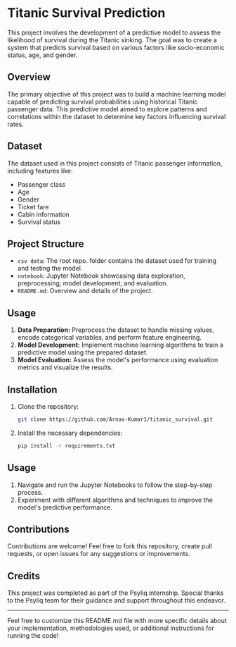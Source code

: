 # Titanic Survival Prediction

This project involves the development of a predictive model to assess the likelihood of survival during the Titanic sinking. The goal was to create a system that predicts survival based on various factors like socio-economic status, age, and gender.

## Overview

The primary objective of this project was to build a machine learning model capable of predicting survival probabilities using historical Titanic passenger data. This predictive model aimed to explore patterns and correlations within the dataset to determine key factors influencing survival rates.

## Dataset

The dataset used in this project consists of Titanic passenger information, including features like:
- Passenger class
- Age
- Gender
- Ticket fare
- Cabin information
- Survival status

## Project Structure

- `csv data`: The root repo. folder contains the dataset used for training and testing the model.
- `notebook`: Jupyter Notebook showcasing data exploration, preprocessing, model development, and evaluation.
- `README.md`: Overview and details of the project.

## Usage

1. **Data Preparation:** Preprocess the dataset to handle missing values, encode categorical variables, and perform feature engineering.
2. **Model Development:** Implement machine learning algorithms to train a predictive model using the prepared dataset.
3. **Model Evaluation:** Assess the model's performance using evaluation metrics and visualize the results.

## Installation

1. Clone the repository:

    ```bash
    git clone https://github.com/Arnav-Kumar1/titanic_survival.git
    ```

2. Install the necessary dependencies:

    ```bash
    pip install -r requirements.txt
    ```

## Usage

1. Navigate and run the Jupyter Notebooks to follow the step-by-step process.
2. Experiment with different algorithms and techniques to improve the model's predictive performance.

## Contributions

Contributions are welcome! Feel free to fork this repository, create pull requests, or open issues for any suggestions or improvements.

## Credits

This project was completed as part of the Psyliq internship. Special thanks to the Psyliq team for their guidance and support throughout this endeavor.

---

Feel free to customize this README.md file with more specific details about your implementation, methodologies used, or additional instructions for running the code!
